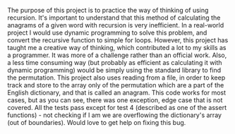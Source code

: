 The purpose of this project is to practice the way of thinking of using recursion.
It's important to understand that this method of calculating the anagrams of a given word with recursion is very inefficient.
In a real-world project I would use dynamic programming to solve this problem, and convert the recursive function to simple for loops.
However, this project has taught me a creative way of thinking, which contributed a lot to my skills as a programmer.
It was more of a challenge rather than an official work.
Also, a less time consuming way (but probably as efficient as calculating it with dynamic programming) would be simply using the standard library to find the permutation.
This project also uses reading from a file, in order to keep track and store to the array only of the permutation which are a part of the English dictionary, and that is called an anagram.
This code works for most cases, but as you can see, there was one exception, edge case that is not covered.
All the tests pass except for test 4 (described as one of the assert functions) - not checking if I am we are overflowing the dictionary's array  (out of boundaries).
Would love to get help on fixing this bug.

